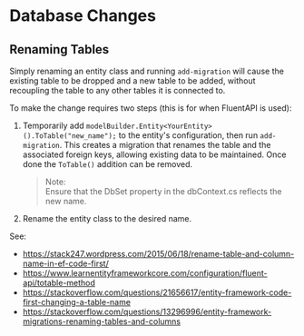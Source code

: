 # Database Changes

## Renaming Tables
Simply renaming an entity class and running `add-migration` will cause the existing table to be dropped and a new table to be added,
without recoupling the table to any other tables it is connected to.

To make the change requires two steps (this is for when FluentAPI is used):

1. Temporarily add `modelBuilder.Entity<YourEntity>().ToTable("new_name");` to the entity's configuration, then run `add-migration`.
   This creates a migration that renames the table and the associated foreign keys, allowing existing data to be maintained.
   Once done the `ToTable()` addition can be removed.  
   > Note:  
   > Ensure that the DbSet property in the dbContext.cs reflects the new name.
2. Rename the entity class to the desired name.
   
See:
 - https://stack247.wordpress.com/2015/06/18/rename-table-and-column-name-in-ef-code-first/
 - https://www.learnentityframeworkcore.com/configuration/fluent-api/totable-method
 - https://stackoverflow.com/questions/21656617/entity-framework-code-first-changing-a-table-name
 - https://stackoverflow.com/questions/13296996/entity-framework-migrations-renaming-tables-and-columns
